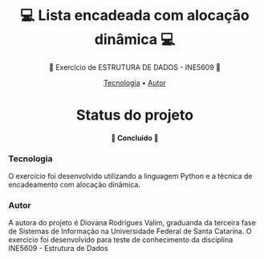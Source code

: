 <h1 align="center">💻 Lista encadeada com alocação dinâmica 💻 </h1>
<p align="center">🚀 Exercício de ESTRUTURA DE DADOS - INE5609 🚀</p>
<p align="center">
 <a href="#tecnologias">Tecnologia</a> • 
 <a href="#autor">Autor</a>
</p>

<h1 align="center"> 
  Status do projeto
</h1>
<h4 align="center"> 🚀 Concluido 🚀 </h4>

### Tecnologia

O exercício foi desenvolvido utilizando a linguagem Python e a técnica de encadeamento com alocação dinâmica.

### Autor

A autora do projeto é Diovana Rodrigues Valim, graduanda da terceira fase de Sistemas de Informação na Universidade Federal de Santa Catarina. O exercício foi desenvolvido para teste de conhecimento da disciplina INE5609 - Estrutura de Dados
